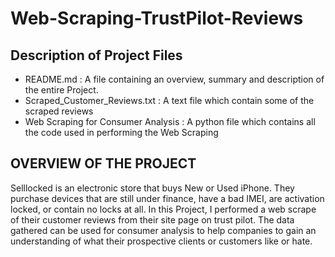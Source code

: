 # Web-Scraping-TrustPilot-Reviews

## Description of Project Files
- README.md : A file containing an overview, summary and description of the entire Project.
- Scraped_Customer_Reviews.txt : A text file which contain some of the scraped reviews
- Web Scraping for Consumer Analysis : A python file which contains all the code used in performing the Web Scraping


## OVERVIEW OF THE PROJECT
Selllocked is an electronic store that buys New or Used iPhone. They purchase devices that are still under finance, have a bad IMEI, are activation locked, or contain no locks at all. In this Project, I performed a web scrape of their customer reviews from their site page on trust pilot. The data gathered can be used for consumer analysis to help companies to gain an understanding of what their prospective clients or customers like or hate. 

